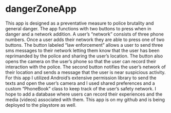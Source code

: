 # dangerZoneApp
This app is designed as a preventative measure to police brutality and general danger. The app functions with two buttons to press when in danger and a network addition. 
A user’s “network” consists of three phone numbers. Once a user adds their network they are able to press one of two buttons. The button labeled “law enforcement” allows 
a user to send three sms messages to their network letting them know that the user has been reprimanded by the police and sharing the user’s location. The button also opens 
the camera on the user’s phone so that the user can record their interaction with the police. The second button notifies the user’s network of their location and sends a 
message that the user is near suspicious activity. For this app I utilized Android’s extensive permission library to send the texts and open the user’s camera and I used 
shared preferences and a custom “PhoneBook” class to keep track of the user’s safety network. I hope to add a database where users can record their experiences and the media 
(videos) associated with them. This app is on my github and is being deployed to the playstore as well.
